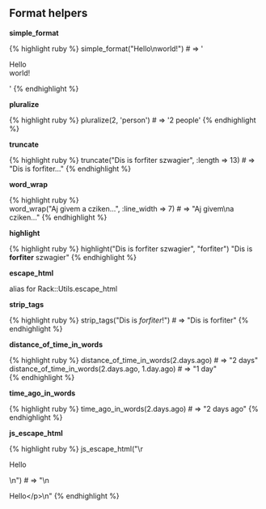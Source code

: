 ## Format helpers

**simple_format**

{% highlight ruby %}
simple_format("Hello\nworld!") # => '<p>Hello<br/>world!</p>'
{% endhighlight %}

**pluralize**

{% highlight ruby %}
pluralize(2, 'person') # => '2 people'
{% endhighlight %}

**truncate**

{% highlight ruby %}
truncate("Dis is forfiter szwagier", :length => 13) # => "Dis is forfiter..."
{% endhighlight %}

**word_wrap**

{% highlight ruby %}  
word_wrap("Aj givem a cziken...", :line_width => 7) # => "Aj givem\na cziken..."
{% endhighlight %}
    
**highlight**

{% highlight ruby %}
highlight("Dis is forfiter szwagier", "forfiter") 
"Dis is <strong>forfiter</strong> szwagier"
{% endhighlight %}

**escape_html**

alias for Rack::Utils.escape_html

**strip_tags**

{% highlight ruby %}
strip_tags("Dis is <em>forfiter</em>!") # => "Dis is forfiter"
{% endhighlight %}

**distance_of_time_in_words**

{% highlight ruby %}
distance_of_time_in_words(2.days.ago)            # => "2 days"
distance_of_time_in_words(2.days.ago, 1.day.ago) # => "1 day"  
{% endhighlight %}

**time_ago_in_words**

{% highlight ruby %}
time_ago_in_words(2.days.ago) # => "2 days ago"
{% endhighlight %}

**js_escape_html**

{% highlight ruby %}
js_escape_html("\r<p>Hello</p>\n") # => "\\n<p>Hello<\/p>\\n"
{% endhighlight %}
